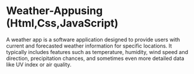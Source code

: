 # Weather-Appusing (Html,Css,JavaScript)
A weather app is a software application designed to provide users with current and forecasted weather information for specific locations. It typically includes features such as temperature, humidity, wind speed and direction, precipitation chances, and sometimes even more detailed data like UV index or air quality.
